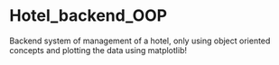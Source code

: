 # Hotel_backend_OOP
Backend system of management of a hotel, only using object oriented concepts and plotting the data using matplotlib! 
